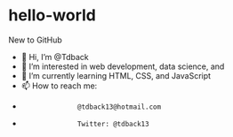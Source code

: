 # hello-world
New to GitHub
- 👋 Hi, I’m @Tdback
- 👀 I’m interested in web development, data science, and 
- 🌱 I’m currently learning HTML, CSS, and JavaScript
- 📫 How to reach me: 
-                   @tdback13@hotmail.com
-                   Twitter: @tdback13
